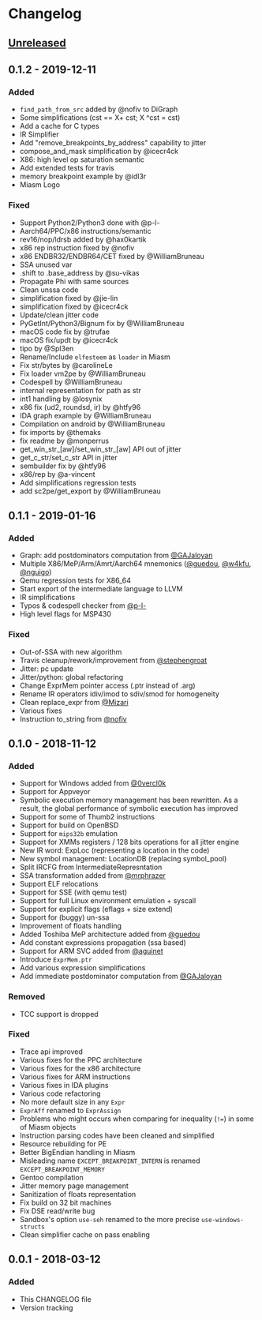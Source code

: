 # Changelog

## [Unreleased]

## 0.1.2 - 2019-12-11
### Added
- `find_path_from_src` added by @nofiv to DiGraph
- Some simplifications (cst == X+ cst; X ^cst = cst)
- Add a cache for C types
- IR Simplifier
- Add "remove_breakpoints_by_address" capability to jitter
- compose_and_mask simplification by @icecr4ck
- X86: high level op saturation semantic
- Add extended tests for travis
- memory breakpoint example by @idl3r
- Miasm Logo

### Fixed
- Support Python2/Python3 done with @p-l-
- Aarch64/PPC/x86 instructions/semantic
- rev16/nop/ldrsb added by @hax0kartik
- x86 rep instruction fixed by @nofiv
- x86 ENDBR32/ENDBR64/CET fixed by @WilliamBruneau
- SSA unused var
- .shift to .base_address by @su-vikas
- Propagate Phi with same sources
- Clean unssa code
- simplification fixed by @jie-lin
- simplification fixed by @icecr4ck
- Update/clean jitter code
 - PyGetInt/Python3/Bignum fix by @WilliamBruneau
- macOS code fix by @trufae
- macOS fix/updt by @icecr4ck
- tipo by @Spl3en
- Rename/Include `elfesteem` as `loader` in Miasm
- Fix str/bytes by @carolineLe
- Fix loader vm2pe by @WilliamBruneau
- Codespell by @WilliamBruneau
- internal representation for path as str
- int1 handling by @losynix
- x86 fix (ud2, roundsd, ir) by @htfy96
- IDA graph example by @WilliamBruneau
- Compilation on android by @WilliamBruneau
- fix imports by @themaks
- fix readme by @monperrus
- get_win_str_[aw]/set_win_str_[aw] API out of jitter
- get_c_str/set_c_str API in jitter
- sembuilder fix by @htfy96
- x86/rep by @a-vincent
- Add simplifications regression tests
- add sc2pe/get_export by @WilliamBruneau


## 0.1.1 - 2019-01-16
### Added
- Graph: add postdominators computation from [@GAJaloyan](https://github.com/GAJaloyan)
- Multiple X86/MeP/Arm/Amrt/Aarch64 mnemonics ([@guedou](https://github.com/guedou), [@w4kfu](https://github.com/w4kfu), [@nguigo](https://github.com/nguigo))
- Qemu regression tests for X86_64
- Start export of the intermediate language to LLVM
- IR simplifications
- Typos & codespell checker from [@p-l-](https://github.com/p-l-)
- High level flags for MSP430

### Fixed
- Out-of-SSA with new algorithm
- Travis cleanup/rework/improvement from [@stephengroat](https://github.com/stephengroat)
- Jitter: pc update
- Jitter/python: global refactoring
- Change ExprMem pointer access (.ptr instead of .arg)
- Rename IR operators idiv/imod to sdiv/smod for homogeneity
- Clean replace_expr from [@Mizari](https://github.com/Mizari)
- Various fixes
- Instruction to_string from [@nofiv](https://github.com/nofiv)

## 0.1.0 - 2018-11-12
### Added
- Support for Windows added from [@0vercl0k](https://github.com/0vercl0k)
- Support for Appveyor
- Symbolic execution memory management has been rewritten. As a result, the
  global performance of symbolic execution has improved
- Support for some of Thumb2 instructions
- Support for build on OpenBSD
- Support for `mips32b` emulation
- Support for XMMs registers / 128 bits operations for all jitter engine
- New IR word: ExpLoc (representing a location in the code)
- New symbol management: LocationDB (replacing symbol_pool)
- Split IRCFG from IntermediateRepresntation
- SSA transformation added from [@mrphrazer](https://github.com/mrphrazer)
- Support ELF relocations
- Support for SSE (with qemu test)
- Support for full Linux environment emulation + syscall
- Support for explicit flags (eflags + size extend)
- Support for (buggy) un-ssa
- Improvement of floats handling
- Added Toshiba MeP architecture added from [@guedou](https://github.com/guedou)
- Add constant expressions propagation (ssa based)
- Support for ARM SVC added from [@aguinet](https://github.com/aguinet)
- Introduce `ExprMem.ptr`
- Add various expression simplifications
- Add immediate postdominator computation from [@GAJaloyan](https://github.com/GAJaloyan)

### Removed
- TCC support is dropped
### Fixed
- Trace api improved
- Various fixes for the PPC architecture
- Various fixes for the x86 architecture
- Various fixes for ARM instructions
- Various fixes in IDA plugins
- Various code refactoring
- No more default size in any `Expr`
- `ExprAff` renamed to `ExprAssign`
- Problems who might occurs when comparing for inequality (`!=`) in some of
  Miasm objects
- Instruction parsing codes have been cleaned and simplified
- Resource rebuilding for PE
- Better BigEndian handling in Miasm
- Misleading name `EXCEPT_BREAKPOINT_INTERN` is renamed `EXCEPT_BREAKPOINT_MEMORY`
- Gentoo compilation
- Jitter memory page management
- Sanitization of floats representation
- Fix build on 32 bit machines
- Fix DSE read/write bug
- Sandbox's option `use-seh` renamed to the more precise `use-windows-structs`
- Clean simplifier cache on pass enabling

## 0.0.1 - 2018-03-12
### Added
- This CHANGELOG file
- Version tracking

[Unreleased]: https://github.com/cea-sec/miasm/compare/v0.1.0...HEAD
